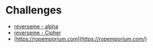 # Challenges

- [reverseme - alpha](https://0x00sec.org/t/reverseme-alpha/40095)
- [reverseme - Cipher](https://0x00sec.org/t/reverseme-cipher/35518/1)
- [https://ropemporium.com](https://ropemporium.com/)
